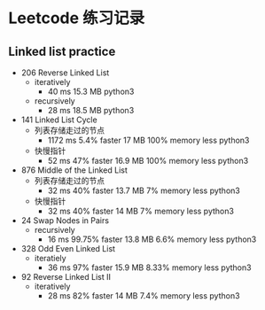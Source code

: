 # Leetcode 练习记录

## Linked list practice

* 206 Reverse Linked List
  * iteratively
    * 40 ms 15.3 MB python3
  * recursively
    * 28 ms	18.5 MB	python3
* 141 Linked List Cycle
  * 列表存储走过的节点
    * 1172 ms 5.4% faster 17 MB	100% memory less python3
  * 快慢指针
    * 52 ms	47% faster 16.9 MB 100% memory less python3
* 876 Middle of the Linked List
  * 列表存储走过的节点
    * 32 ms 40% faster	13.7 MB	7% memory less python3
  * 快慢指针
    * 32 ms	40% faster 14 MB 7% memory less	python3
* 24 Swap Nodes in Pairs
  * recursively
    * 16 ms 99.75% faster	13.8 MB	6.6% memory less python3
* 328 Odd Even Linked List
  * iteratiely
    * 36 ms	97% faster 15.9 MB 8.33% memory less python3
* 92 Reverse Linked List II
  * iteratively
    * 28 ms	82% faster 14 MB 7.4% memory less python3